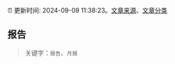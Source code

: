 :alarm_clock: 更新时间: 2024-09-09 11:38:23。[文章来源](/README.md)、[文章分类](/TAGS.md)

## 报告


> 关键字：`报告`、`月报`



